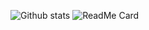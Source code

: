 ![Github stats](https://github-readme-stats.vercel.app/api?username=GauravMakasare)
![ReadMe Card](https://github-readme-stats.vercel.app/api/pin/?username=GauravMakasare&repo=GauravMakasare)
